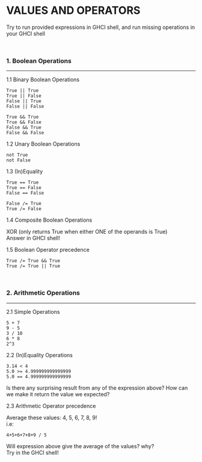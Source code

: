 # VALUES AND OPERATORS


Try to run provided expressions in GHCI shell,
and run missing operations in your GHCI shell

&nbsp;
### 1. Boolean Operations
------------------------

1.1 Binary Boolean Operations
```
True || True
True || False
False || True
False || False
```
```
True && True
True && False
False && True
False && False
```

1.2 Unary Boolean Operations
```
not True
not False
```

1.3 (In)Equality
```
True == True
True == False
False == False
```
```
False /= True
True /= False
```

1.4 Composite Boolean Operations  

XOR (only returns True when either ONE of the operands is True)  
Answer in GHCI shell!

1.5 Boolean Operator precedence
```
True /= True && True
True /= True || True
```

&nbsp;
### 2. Arithmetic Operations
------------------------

2.1 Simple Operations  
```
5 + 7
9 - 5
3 / 10
6 * 8
2^3
```

2.2 (In)Equality Operations  
```
3.14 < 4
5.0 >= 4.999999999999999
5.0 == 4.999999999999999
```
Is there any surprising result from any of the expression above?
How can we make it return the value we expected?

2.3 Arithmetic Operator precedence  

Average these values: 4, 5, 6, 7, 8, 9!  
i.e:  
```
4+5+6+7+8+9 / 5
```  
Will expression above give the average of the values? why?  
Try in the GHCI shell!
